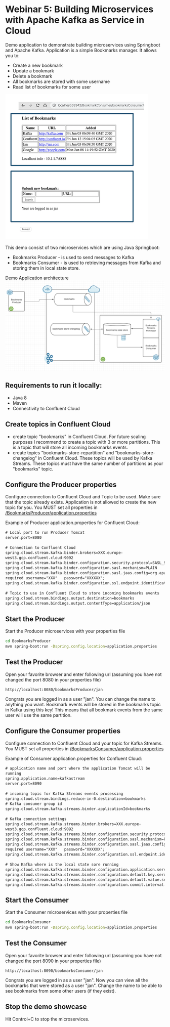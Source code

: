 # Webinar 5: Building Microservices with Apache Kafka as Service in Cloud

Demo application to demonstrate building microservices using Springboot and Apache Kafka. Application is a simple Bookmarks manager. It allows you to:
* Create a new bookmark
* Update a bookmark 
* Delete a bookmark
* All bookmarks are stored with some username
* Read list of bookmarks for some user

![Application User Interface](images/appUI.png)

This demo consist of two microservices which are using Java Springboot:
* Bookmarks Producer - is used to send messages to Kafka
* Bookmarks  Consumer - is used to retrieving messages from Kafka and storing them in local  state store. 

Demo Application architecture
![Architecture](images/architecture.png)

## Requirements to run it locally:
* Java 8
* Maven
* Connectivity to Confluent Cloud

## Create topics in Confluent Cloud
* create topic "bookmarks" in Confluent Cloud. For future scaling purposes I recommend to create a topic with 3 or more partitions. This is a topic that will store all incoming bookmarks events.
* create topics "bookmarks-store-repartition" and "bookmarks-store-changelog" in Confluent Cloud. These topics will be used by Kafka Streams. These topics must have the same number of partitions as your "bookmarks" topic.

## Configure the Producer properties
Configure connection to Confluent Cloud and Topic to be used. Make sure that the topic already exists. Application is not allowed to create the new topic for you.
You MUST set all properties in [/BookmarksProducer/application.properties](/webinar5/BookmarksProducer/application.properties)

Example of Producer application.properties for Confluent Cloud:
```
# Local port to run Producer Tomcat
server.port=8080

# Connection to Confluent Cloud
spring.cloud.stream.kafka.binder.brokers=XXX.europe-west3.gcp.confluent.cloud:9092
spring.cloud.stream.kafka.binder.configuration.security.protocol=SASL_SSL
spring.cloud.stream.kafka.binder.configuration.sasl.mechanism=PLAIN
spring.cloud.stream.kafka.binder.configuration.sasl.jaas.config=org.apache.kafka.common.security.plain.PlainLoginModule   required username="XXX"   password="XXXXXX";
spring.cloud.stream.kafka.binder.configuration.ssl.endpoint.identification.algorithm=https

# Topic to use in Confluent Cloud to store incoming bookmarks events
spring.cloud.stream.bindings.output.destination=bookmarks
spring.cloud.stream.bindings.output.contentType=application/json
```

## Start the Producer
Start the Producer microservices with your properties file
```bash
cd BookmarksProducer
mvn spring-boot:run -Dspring.config.location=application.properties
```

## Test the Producer
Open your favorite browser and enter following url (assuming you have not changed the port 8080 in your properties file)
```
http://localhost:8080/bookmarksProducer/jan
```
Congrats you are logged in as a user "jan". You can change the name to anything you want. Bookmark events will be stored in the bookmarks topic in Kafka using this key! This means that all bookmark events from the same user will use the same partition.

## Configure the Consumer properties
Configure connection to Confluent Cloud and your topic for Kafka Streams.
You MUST set all properties in [/BookmarksConsumer/application.properties](/webinar5/BookmarksConsumer/application.properties)

Example of Consumer application.properties for Confluent Cloud:
```
# application name and port where the application Tomcat will be running
spring.application.name=kafkastream
server.port=8090

# incoming topic for Kafka Streams events processing
spring.cloud.stream.bindings.reduce-in-0.destination=bookmarks
# Kafka consumer group id
spring.cloud.stream.kafka.streams.binder.applicationId=bookmarks

# Kafka connection settings
spring.cloud.stream.kafka.streams.binder.brokers=XXX.europe-west3.gcp.confluent.cloud:9092
spring.cloud.stream.kafka.streams.binder.configuration.security.protocol=SASL_SSL
spring.cloud.stream.kafka.streams.binder.configuration.sasl.mechanism=PLAIN
spring.cloud.stream.kafka.streams.binder.configuration.sasl.jaas.config=org.apache.kafka.common.security.plain.PlainLoginModule   required username="XXX"   password="XXXXXX";
spring.cloud.stream.kafka.streams.binder.configuration.ssl.endpoint.identification.algorithm=https

# Show Kafka where is the local state sore running
spring.cloud.stream.kafka.streams.binder.configuration.application.server=localhost:${server.port}
spring.cloud.stream.kafka.streams.binder.configuration.default.key.serde=org.apache.kafka.common.serialization.Serdes$StringSerde
spring.cloud.stream.kafka.streams.binder.configuration.default.value.serde=org.apache.kafka.common.serialization.Serdes$StringSerde
spring.cloud.stream.kafka.streams.binder.configuration.commit.interval.ms=1000
```

## Start the Consumer
Start the Consumer microservices with your properties file
```bash
cd BookmarksConsumer
mvn spring-boot:run -Dspring.config.location=application.properties
```

## Test the Consumer
Open your favorite browser and enter following url (assuming you have not changed the port 8090 in your properties file)
```
http://localhost:8090/bookmarksConsumer/jan
```
Congrats you are logged in as a user "jan". Now you can view all the bookmarks that were stored as a user "jan". Change the name to be able to see bookmarks from some other users (if they exist).

## Stop the demo showcase
Hit Control+C to stop the microservices.



